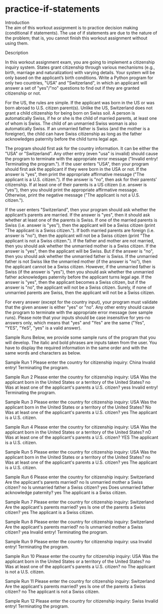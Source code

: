 # practice-if-statements

Introduction									
The aim of this workout assignment is to practice decision making (conditional if statements). The use of if statements are due to the nature of the problem; that is, you cannot finish this workout assignment without using them.

Description

In this workout assignment exam, you are going to implement a citizenship inquiry system. States grant citizenship through various mechanisms (e.g., birth, marriage and naturalization) with varying details. Your system will be only based on the applicant’s birth conditions. Write a Python program for only two countries, "USA" and "Switzerland", in which an applicant will answer a set of "yes"/"no" questions to find out if they are granted citizenship or not.

For the US, the rules are simple. If the applicant was born in the US or was born abroad to U.S. citizen parent(s). Unlike the US, Switzerland does not grant a child citizenship for being born on Swiss soil. A person is automatically Swiss, if he or she is the child of married parents, at least one of whom is Swiss. The child of an unmarried Swiss woman is also automatically Swiss. If an unmarried father is Swiss (and the mother is a foreigner), the child can have Swiss citizenship as long as the father acknowledges paternity before the child turns legal age.

The program should first ask for the country information. It can be either the "USA" or "Switzerland". Any other entry (even "usa" is invalid) should cause the program to terminate with the appropriate error message ("Invalid entry! Terminating the program."). If the user enters "USA", then your program should first ask the applicant if they were born in the USA or not. If the answer is "yes", then print the appropriate affirmative message ("The applicant is a U.S. citizen."). If the answer is "no", then ask for their parents’ citizenship. If at least one of their parents is a US citizen (i.e. answer is "yes"), then you should print the appropriate affirmative message. Otherwise, print the negative message ("The applicant is not a U.S. citizen.").

If the user enters "Switzerland", then your program should ask whether the applicant’s parents are married. If the answer is "yes", then it should ask whether at least one of the parents is Swiss. If one of the married parents is Swiss (i.e. answer is "yes"), then the applicant will be a Swiss citizen (print "The applicant is a Swiss citizen."). If both married parents are foreign (i.e. answer is "no"), then the applicant will not be a Swiss citizen (print "The applicant is not a Swiss citizen."). If the father and mother are not married, then you should ask whether the unmarried mother is a Swiss citizen. If the answer is "yes", then the applicant will be Swiss. But if the answer is "no", then you should ask whether the unmarried father is Swiss. If the unmarried father is not Swiss like the unmarried mother (if the answer is "no"), then the applicant cannot be a Swiss citizen. However, if the unmarried father is Swiss (if the answer is "yes"), then you should ask whether the unmarried father acknowledges paternity before the applicant turns legal age. If the answer is "yes", then the applicant becomes a Swiss citizen, but if the answer is "no", the applicant will not be a Swiss citizen. Surely, if none of unmarried parents are Swiss, then the applicant will not be a Swiss citizen.

For every answer (except for the country input), your program must validate that the given answer is either "yes" or "no". Any other entry should cause the program to terminate with the appropriate error message (see sample runs). Please note that your inputs should be case insensitive for yes-no answers only, which means that "yes" and "Yes" are the same ("Yes", "YES", "YeS", "yes"  is a valid answer).


Sample Runs
Below, we provide some sample runs of the program that you will develop. The italic and bold phrases are inputs taken from the user. You have to display the required information in the same order and with the same words and characters as below. 


Sample Run 1 
Please enter the country for citizenship inquiry: China
Invalid entry! Terminating the program.

Sample Run 2
Please enter the country for citizenship inquiry: USA
Was the applicant born in the United States or a territory of the United States? no
Was at least one of the applicant's parents a U.S. citizen? yess
Invalid entry! Terminating the program.



Sample Run 3
Please enter the country for citizenship inquiry: USA
Was the applicant born in the United States or a territory of the United States? No
Was at least one of the applicant's parents a U.S. citizen? yes
The applicant is a U.S. citizen.


Sample Run 4
Please enter the country for citizenship inquiry: USA
Was the applicant born in the United States or a territory of the United States? nO
Was at least one of the applicant's parents a U.S. citizen? YES
The applicant is a U.S. citizen.

Sample Run 5
Please enter the country for citizenship inquiry: USA
Was the applicant born in the United States or a territory of the United States? no
Was at least one of the applicant's parents a U.S. citizen? yes
The applicant is a U.S. citizen.

Sample Run 6
Please enter the country for citizenship inquiry: Switzerland
Are the applicant's parents married? no
Is unmarried mother a Swiss citizen? no
Is unmarried father a Swiss citizen? yes
Does unmarried father acknowledge paternity? yes
The applicant is a Swiss citizen.

Sample Run 7
Please enter the country for citizenship inquiry: Switzerland
Are the applicant's parents married? yes
Is one of the parents a Swiss citizen? yes
The applicant is a Swiss citizen.

Sample Run 8
Please enter the country for citizenship inquiry: Switzerland
Are the applicant's parents married? no
Is unmarried mother a Swiss citizen? yea
Invalid entry! Terminating the program.



Sample Run 9 
Please enter the country for citizenship inquiry: usa
Invalid entry! Terminating the program.

Sample Run 10 
Please enter the country for citizenship inquiry: USA
Was the applicant born in the United States or a territory of the United States? no
Was at least one of the applicant's parents a U.S. citizen? no
The applicant is not a U.S. citizen.

Sample Run 11 
Please enter the country for citizenship inquiry: Switzerland
Are the applicant's parents married? yes
Is one of the parents a Swiss citizen? no
The applicant is not a Swiss citizen.

Sample Run 12
Please enter the country for citizenship inquiry: Swiss
Invalid entry! Terminating the program.
